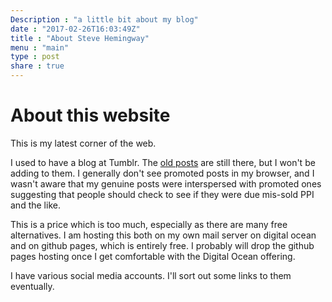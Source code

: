 ```yaml
---
Description : "a little bit about my blog"
date : "2017-02-26T16:03:49Z"
title : "About Steve Hemingway"
menu : "main"
type : post
share : true
--- 
```


# About this website

This is my latest corner of the web.

I used to have a blog at Tumblr. The [old posts](http://stevehemingway.tumblr.com/) are still there, but I won't be adding to them. I generally don't see promoted posts in my browser, and I wasn't aware that my genuine posts were interspersed with promoted ones suggesting that people should check to see if they were due mis-sold PPI and the like. 

This is a price which is too much, especially as there are many free alternatives. I am hosting this both on my own mail server on digital ocean and on github pages, which is entirely free. I probably will drop the github pages hosting once I get comfortable with the Digital Ocean offering. 

I have various social media accounts. I'll sort out some links to them eventually.